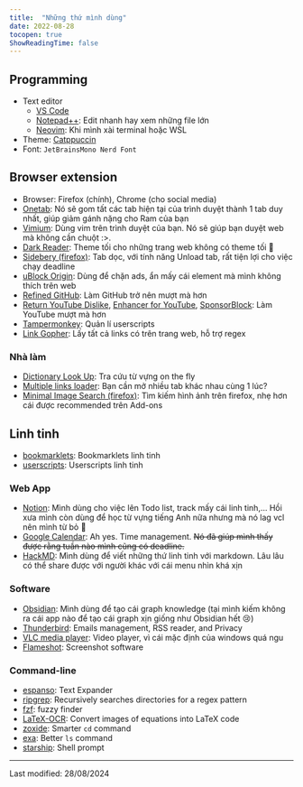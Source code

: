 ```yaml
---
title:  "Những thứ mình dùng"
date: 2022-08-28
tocopen: true
ShowReadingTime: false
---
```


## Programming
- Text editor
    - [VS Code](https://code.visualstudio.com/)
    - [Notepad++](https://notepad-plus-plus.org/): Edit nhanh hay xem những file lớn
    - [Neovim](https://neovim.io/): Khi mình xài terminal hoặc WSL
- Theme: [Catppuccin](https://github.com/catppuccin/catppuccin)
- Font: `JetBrainsMono Nerd Font`

## Browser extension
- Browser: Firefox (chính), Chrome (cho social media)
- [Onetab](https://www.one-tab.com/): Nó sẽ gom tất các tab hiện tại của trình duyệt thành 1 tab duy nhất, giúp giảm gánh nặng cho Ram của bạn
- [Vimium](https://vimium.github.io/): Dùng vim trên trình duyệt của bạn. Nó sẽ giúp bạn duyệt web mà không cần chuột :>.
- [Dark Reader](https://darkreader.org/): Theme tối cho những trang web không có theme tối 🥲
- [Sidebery (firefox)](https://addons.mozilla.org/en-US/firefox/addon/sidebery/): Tab dọc, với tính năng Unload tab, rất tiện lợi cho việc chạy deadline
- [uBlock Origin](https://ublockorigin.com/): Dùng để chặn ads, ẩn mấy cái element mà mình không thích trên web
- [Refined GitHub](https://github.com/refined-github/refined-github): Làm GitHub trở nên mượt mà hơn
- [Return YouTube Dislike](https://github.com/Anarios/return-youtube-dislike), [Enhancer for YouTube](https://www.mrfdev.com/enhancer-for-youtube), [SponsorBlock](https://github.com/ajayyy/SponsorBlock): Làm YouTube mượt mà hơn
- [Tampermonkey](https://www.tampermonkey.net/): Quản lí userscripts
- [Link Gopher](https://github.com/az0/linkgopher): Lấy tất cả links có trên trang web, hỗ trợ regex

### Nhà làm
- [Dictionary Look Up](https://github.com/ngntrgduc/Dictionary-Look-Up): Tra cứu từ vựng on the fly
- [Multiple links loader](https://github.com/ngntrgduc/Multiple-links-loader): Bạn cần mở nhiều tab khác nhau cùng 1 lúc?
- [Minimal Image Search (firefox)](https://github.com/ngntrgduc/Minimal-image-search): Tìm kiếm hình ảnh trên firefox, nhẹ hơn cái được recommended trên Add-ons

## Linh tinh
- [bookmarklets](https://github.com/ngntrgduc/bookmarklets): Bookmarklets linh tinh
- [userscripts](https://github.com/ngntrgduc/userscripts): Userscripts linh tinh

### Web App
- [Notion](https://www.notion.so/): Mình dùng cho việc lên Todo list, track mấy cái linh tinh,... Hồi xưa mình còn dùng để học từ vựng tiếng Anh nữa nhưng mà nó lag vcl nên mình từ bỏ 🙂
- [Google Calendar](https://calendar.google.com/): Ah yes. Time management. ~~Nó đã giúp mình thấy được rằng tuần nào mình cũng có deadline.~~
- [HackMD](https://hackmd.io/): Mình dùng để viết những thứ linh tinh với markdown. Lâu lâu có thể share được với người khác với cái menu nhìn khá xịn

### Software
- [Obsidian](https://obsidian.md/): Mình dùng để tạo cái graph knowledge (tại mình kiếm không ra cái app nào để tạo cái graph xịn giống như Obsidian hết 😢)
- [Thunderbird](https://www.thunderbird.net/en-US/): Emails management, RSS reader, and Privacy
- [VLC media player](https://www.videolan.org/vlc/): Video player, vì cái mặc định của windows quá ngu
- [Flameshot](https://github.com/flameshot-org/flameshot): Screenshot software

### Command-line
- [espanso](https://github.com/espanso/espanso): Text Expander
- [ripgrep](https://github.com/BurntSushi/ripgrep): Recursively searches directories for a regex pattern
- [fzf](https://github.com/junegunn/fzf): fuzzy finder
- [LaTeX-OCR](https://github.com/lukas-blecher/LaTeX-OCR): Convert images of equations into LaTeX code
- [zoxide](https://github.com/ajeetdsouza/zoxide): Smarter `cd` command
- [exa](https://github.com/ogham/exa): Better `ls` command
- [starship](https://github.com/starship/starship): Shell prompt

---
Last modified: 28/08/2024